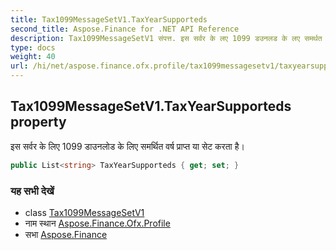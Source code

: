 ```yaml
---
title: Tax1099MessageSetV1.TaxYearSupporteds
second_title: Aspose.Finance for .NET API Reference
description: Tax1099MessageSetV1 संपत्त. इस सर्वर के लए 1099 डउनलड के लए समर्थत वर्ष प्रप्त य सेट करत है
type: docs
weight: 40
url: /hi/net/aspose.finance.ofx.profile/tax1099messagesetv1/taxyearsupporteds/
---
```

## Tax1099MessageSetV1.TaxYearSupporteds property

इस सर्वर के लिए 1099 डाउनलोड के लिए समर्थित वर्ष प्राप्त या सेट करता है।

```csharp
public List<string> TaxYearSupporteds { get; set; }
```

### यह सभी देखें

* class [Tax1099MessageSetV1](../)
* नाम स्थान [Aspose.Finance.Ofx.Profile](../../tax1099messagesetv1/)
* सभा [Aspose.Finance](../../../)



